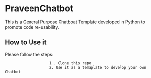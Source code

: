 # PraveenChatbot
 This is a General Purpose Chatboat Template developed in Python to promote code re-usability.
 
 ## How to Use it
 Please follow the steps:
 ```
                     1 . Clone this repo 
                     2. Use it as a temaplate to develop your own Chatbot
```
